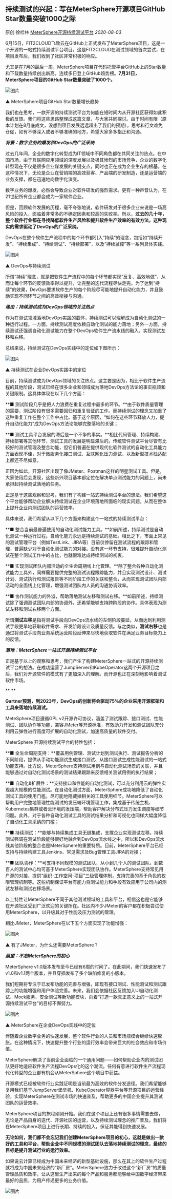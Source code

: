 ## 持续测试的兴起：写在MeterSphere开源项目GitHub Star数量突破1000之际

原创 徐桂林 [MeterSphere开源持续测试平台](javascript:void(0);) *2020-08-03*

6月15日，FIT2CLOUD飞致云在GitHub上正式发布了MeterSphere项目，这是一个开源的一站式持续测试平台项目。这是FIT2CLOUD在测试领域的首次尝试，在项目发布后，我们收到了社区非常积极的响应。



尤其是在7月的最后一周，MeterSphere项目在代码托管平台GitHub上的Star数量和下载数量持续创出新高，连续多日登上GitHub趋势榜。**7月31日，MeterSphere项目的GitHub Star数量突破了1000个。**

![图片](https://mmbiz.qpic.cn/sz_mmbiz_jpg/GP3mtXBFBjJephWJqx7Oc8bkyibL7biaic2REH6emp5FQicovOzfAegz8t7RiaUA1FUBg7rLM27aDgxpquptpIhBhQg/640?wx_fmt=jpeg&tp=webp&wxfrom=5&wx_lazy=1&wx_co=1)

▲ MeterSphere项目GitHub Star数量增长趋势



我们也在思考，一款开源的持续测试平台为何能在短时间内从开源社区获得如此积极的反馈。我们将这些思路整理成这篇文章，与大家共同探讨。由于时间有限（原本计划在8月底成文，没想到项目发展远远超出了我们的预期），思考和行文难免仓促，如有不够深入或者不够准确的地方，希望大家多多指正和沟通。



***背景：数字业务的爆发和DevOps的广泛采纳***



过去几年间，企业的数字化转型成为IT领域中不同角色都在共同关注的热点。在中国市场，由于互联网应用领域的深度发展以及极其惨烈的市场竞争，企业的数字化转型现在不仅是很多企业谋发展的关键支点，同时也正在成为企业生存的根基。在这种情况下，无论是企业在营销端的高效获客、产品端的研发制造，还是运营端的业务支撑，都在迅速地向数字化演变。



数字业务的爆发，必然会导致企业对软件研发的强烈需求。更有一种声音认为，在21世纪所有企业都会成为一家软件企业。



但是，回顾软件发展的历程，毫不夸张地说，软件研发对于很多企业来说是一场高风险的投入，面临着非常多的不确定因素和较高的失败率。所以，**过去的几十年，整个软件行业都在寻找降低软件生产风险和提升软件生产效率的有效方法，这种现实的需求驱动了DevOps的广泛采纳。**



DevOps在整个软件生产流程中的每个环节都引入“持续”的理念，包括如“持续开发”、“持续集成”、“持续测试”、“持续部署”，以及“持续监控”等一系列具体实践。



![图片](https://mmbiz.qpic.cn/sz_mmbiz_jpg/GP3mtXBFBjJephWJqx7Oc8bkyibL7biaic2KRiaiaC8CJNicygWic47hTibBYaoJ68YDXrTl2IIHB5Vaa0j0tGHVrjUqiaQ/640?wx_fmt=jpeg&tp=webp&wxfrom=5&wx_lazy=1&wx_co=1)

▲ DevOps与持续测试



所谓“持续”理念，就是把软件生产流程中的每个环节都实现“反复、高效地做”，从而让每个环节的反馈效率得以提升，让完整的迭代流程尽快走完。为了达到“持续”的效果，DevOps要求软件生产的每个阶段尽可能地提升自动化能力，并且鼓励实现不同环节之间的高效衔接与沟通。



***缘由：持续测试成为DevOps领域的关注热点***



作为在测试领域落地DevOps实践的载体，持续测试可以理解成为自动化测试的一种运行过程。一方面，持续测试高度依赖自动化测试的能力落地；另外一方面，持续测试还强调自动化测试能力在整个DevOps软件生产流水线的融入，实现测试左移和右移。



总结来说，持续测试在DevOps实践中的定位如下图所示：

![图片](https://mmbiz.qpic.cn/sz_mmbiz_jpg/GP3mtXBFBjJephWJqx7Oc8bkyibL7biaic2HVib7xwsPdjR00KDPH0xSXibic8TxIBoeFZMzKUGZqpLuHenPm89iaW8Jw/640?wx_fmt=jpeg&tp=webp&wxfrom=5&wx_lazy=1&wx_co=1)

▲ 持续测试在企业DevOps实践中的定位



目前，持续测试成为DevOps领域的关注热点。这主要是因为，相比于软件生产流程的其他阶段，测试已经在很多企业和领域成为落地DevOps方法论的事实瓶颈和关键限制。这具体体现在以下几个方面：



**■ 测试阶段几乎是把人力浪费在重复过程中最多的环节。**由于软件质量管理的需要，测试阶段有很多需要回归和重复验证的工作。而持续测试的理念又加重了这种重复工作在整个工作中占比。基于这个原因，“如何在这些环节释放人力，提升自动化能力”成为DevOps方法论能够完整落地的关键；



**■ 测试工具平台发展的滞后是一个不争的事实。**相比代码管理、持续构建、持续部署等其他环节，测试工具的发展是明显滞后的。传统软件测试平台尽管有比较好的测试管理及整合功能，但它们普遍在提供现代化软件测试的自动化工具能力方面表现不佳，对于微服务化接口测试、互联网化压力测试，以及新型技术栈适配上都还不尽如意。



正因为如此，开源社区出现了像JMeter、Postman这样的明星测试工具。但是，大家使用后会发现，这些新兴项目基本都定位在解决单点测试能力的问题上，尚未承担起持续测试落地的任务。



正是基于这些观察和思考，我们有了构建一站式持续测试平台的想法。我们希望这个平台能够帮助企业解决持续测试在企业环境落地所面临的现实问题，从而在整体上提升企业内测试团队的运营效率。



具体来说，我们希望从以下几个方面来构建这个一站式的持续测试平台：



**■ 整合当前最普遍使用的自动化测试能力工具。**如前所述，持续测试是自动化测试一种运行过程。自动化能力永远是持续测试的基础。相比之下，市面上常见的测试管理平台（例如TestLink、JIRA等）目前仅停留在测试流程的跟踪和管理，普遍缺少对于自动化测试能力的对接。没有这一环节支持，很难提升自动化测试在整个测试工作中的占比，也就很难达成持续测试的初衷。



**■ 实现测试团队内部活动的全生命周期线上化管理。**除了整合各种自动化测试能力工具外，同样需要提供完整的测试流程跟踪能力，并且实现测试设计、测试计划、测试执行和测试报告等不同阶段工作的关联和整合，从而实现测试团队内部活动的全面线上化管理，增强测试团队内人员的沟通协调效率。



**■ 协作测试能力的外溢，帮助落地测试左移和测试右移。**如前所述，持续测试除了强调测试团队内部的协调外，还希望能够支持跨阶段的协作。具体表现为测试左移和测试右移两个方面。



所谓**测试左移**是指将测试手段向DevOps流水线的左侧阶段蔓延，从而达到利用测试手段更早地获取软件需求、开发阶段设计及质量反馈。与之类似，**测试右移**也是通过将测试手段向业务系统运营阶段延伸来尽快地获取软件在满足业务目标能力上的反馈。



***落地：MeterSphere一站式开源持续测试平台***



正是基于以上的观察和思考，我们产生了构建MeterSphere一站式的开源持续测试平台的想法。在成功运营了JumpServer和KubeOperator这两个开源项目之后，我们对开源软件的模式有了更加深入的理解。而开源也正在深刻地影响着测试软件市场。

**
**

**Gartner预测，到2023年，DevOps的创新将会驱动75%的企业采用开源框架和工具来落地持续测试。**



MeteSphere项目遵循GPL v2开源许可协议，涵盖了测试跟踪、接口测试、性能测试、团队协作等功能，兼容JMeter等开源标准，有效助力开发和测试团队充分利用云弹性进行高度可扩展的自动化测试，加速高质量的软件交付。



MeterSphere 开源持续测试平台的特性包括：



**■ 全生命周期支持：**覆盖用例管理、测试计划到测试执行、测试报告分析的不同阶段，提供从手动功能测试生成接口测试、从接口测试生成性能测试的一站式功能支持。比方说，MeterSphere支持测试用例与自动化测试场景的关联，并且能够通过对自动化测试场景的测试结果跟踪来反馈相关测试用例的执行结果；



**■ 自动化&扩展性：**支持接口和性能的自动化测试，可以充分利用云的弹性实现超大规模的性能测试。在自动化测试方面，MeterSphere成功地降低了自动化测试工具的使用门槛，尽可能地隐藏掉相关的工具使用细节。MeterSphere可以帮助用户完整地管理性能测试的发压端环境管理工作，集成基于传统主机、Kubernetes集群或者云环境的发压端，帮助客户解决分布式压力发生调度等细节问题。此外，对于各种自动化测试工具的测试结果分析和可视化也同样大幅度降低了自动化工具采纳的门槛；



**■ 持续测试：**能够与持续集成工具无缝集成，支撑企业实现测试左移。持续测试强调在测试阶段能够很好地融合到DevOps流水线之中，所以和DevOps流水线其他阶段的整合也是MeterSphere的重要特质。目前，MeterSphere平台已经支持与持续构建工具Jenkins、常见需求及Bug管理工具JIRA的对接；



**■ 团队协作：**可支持不同规模的测试团队，从小到几个人的测试团队，到数百人的测试中心均可基于MeterSphere实现团队协作。MeterSphere支持常见用户源的对接，提供“组织-工作空间-项目”三级管理体制，支持完善的基于角色的权限管理机制等。这些机制保证平台有能力将测试能力和手段有效应用于公司内的测试左移和测试右移场景。



以上特性让MeterSphere不同于其他测试领域的工具和平台，相信这也是它能够在开源社区受到广泛欢迎的关键所在。社区内不少JMeter的客户都在积极尝试使用MeterSphere，以升级其对于性能及压力测试的管理。



相比JMeter，MeterSphere在以下五个方面实现了功能增强：



![图片](https://mmbiz.qpic.cn/sz_mmbiz_jpg/GP3mtXBFBjJephWJqx7Oc8bkyibL7biaic2icFuk48MOL6hT9VQAlXmFR3XhWH6ZnBAD4qA4Kd41P7kKibwExFVbgUA/640?wx_fmt=jpeg&tp=webp&wxfrom=5&wx_lazy=1&wx_co=1)

▲ 有了JMeter，为什么还需要MeterSphere？



***展望：不忘MeterSphere的初心***



MeterSphere v1.0版本发布至今已经有6周的时间了。在此期间，我们快速发布了v1.0和v1.1两个版本，并且穿插发布了多个缺陷修复的小版本。



我们短期将专注于已发布功能的完善与增强，即现有接口测试、性能测试和测试跟踪上的功能增强和用户体验完善。未来，我们会依据社区反馈加入UI自动化测试、Mock服务、安全测试等新功能模块，向着“打造一款真正意义上的一站式开源持续测试平台”的目标不懈努力。

![图片](https://mmbiz.qpic.cn/sz_mmbiz_jpg/GP3mtXBFBjJephWJqx7Oc8bkyibL7biaic2SicaQUjf3HhWO4XmW4kLIk4BprLicuOjIayjGvXJ8JyNzpoVziacRibjGw/640?wx_fmt=jpeg&tp=webp&wxfrom=5&wx_lazy=1&wx_co=1)

▲ MeterSphere在企业DevOps实践中的定位



伴随着企业数字业务的快速发展，整个软件行业的人员和市场规模会继续快速膨胀。在这种情况下，快速提升整个行业的运行效率会带来巨大的社会效应和市场价值。



MeterSphere解决了当前企业面临的一个通用问题——如何帮助企业内的测试团队更好地适应软件生产流程DevOps化的这个潮流。任何有意进行软件生产流程现代化转型的企业都有机会从MeterSphere这个项目中获益。



开源模式已经被软件行业实践证明是当前最为高效的软件分发途径。我们希望能够复用我们基于JumpServer堡垒机、KubeOperator容器平台等开源项目的运营经验，实现MeterSphere在测试市场的快速普及，帮助更多的中国企业提升其测试团队的运营效率。



MeterSphere项目的旅程刚刚开始。我们在这个项目上还有很多事情需要去做，无论是产品自身的迭代、开源社区的运营，以及持续测试理念的推广普及。我们将在MeterSphere项目上进行长期、持续的投入，保证其能得到快速发展。



**无论如何，我们都不会忘记我们创建MeterSphere项目的初心，这就是做出一款好的工具和平台，帮助企业中不同规模的测试团队去落地持续测试的理念，最终的目标是提升测试行业的运行效率。**



如果说云计算已经成为中国未来经济的新型基础设施，那么在其上的软件生产过程就将成为中国未来经济的“新厂房”。MeterSphere致力于改进这个“新厂房”的质量管理品质和效率，让从这里生产出来的每个产品和服务都能够给中国数字经济带来最好的品质，为用户传递更多的业务价值。









![图片](https://mmbiz.qpic.cn/sz_mmbiz_jpg/GP3mtXBFBjJephWJqx7Oc8bkyibL7biaic26GTol2uXlpHm96WLdMgnichYlILEr4ichzfUtlOKbNG6iamhVfzbLXItQ/640?wx_fmt=jpeg&tp=webp&wxfrom=5&wx_lazy=1&wx_co=1)